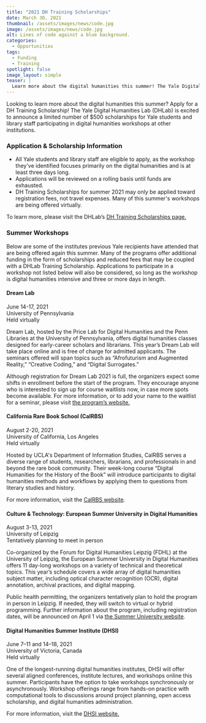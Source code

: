 ```yaml
---
title: "2021 DH Training Scholarships"
date: March 30, 2021
thumbnail: /assets/images/news/code.jpg
image: /assets/images/news/code.jpg
alt: Lines of code against a blue background.
categories:
  - Opportunities
tags:
  - Funding
  - Training
spotlight: false
image_layout: simple
teaser: |
  Learn more about the digital humanities this summer! The Yale Digital Humanities Lab is excited to announce a limited number of $500 scholarships to support participation in digital  humanities workshops. All Yale students and library staff are eligible to apply.
---
```


Looking to learn more about the digital humanities this summer? Apply for a DH Training Scholarship! The Yale Digital Humanities Lab (DHLab) is excited to announce a limited number of $500 scholarships for Yale students and library staff participating in digital humanities workshops at other institutions.

### Application & Scholarship Information
- All Yale students and library staff are eligible to apply, as the workshop they've identified focuses primarily on the digital humanities and is at least three days long. 
- Applications will be reviewed on a rolling basis until funds are exhausted. 
- DH Training Scholarships for summer 2021 may only be applied toward registration fees, not travel expenses. Many of this summer's workshops are being offered virtually.

To learn more, please visit the DHLab’s <a href='https://dhlab.yale.edu/awards/dh-training-scholarship.html' target='_blank'>DH Training Scholarships page.</a>


### Summer Workshops  
Below are some of the institutes previous Yale recipients have attended that are being offered again this summer. Many of the programs offer additional funding in the form of scholarships and reduced fees that may be coupled with a DHLab Training Scholarship. Applications to participate in a workshop not listed below will also be considered, so long as the workshop is digital humanities intensive and three or more days in length.

#### Dream Lab
June 14-17, 2021  
University of Pennsylvania  
Held virtually  

Dream Lab, hosted by the Price Lab for Digital Humanities and the Penn Libraries at the University of Pennsylvania, offers digital humanities classes designed for early-career scholars and librarians. This year’s Dream Lab will take place online and is free of charge for admitted applicants. The seminars offered will span topics such as “Afrofuturism and Augmented Reality,” “Creative Coding,” and “Digital Surrogates.”

Although registration for Dream Lab 2021 is full, the organizers expect some shifts in enrollment before the start of the program. They encourage anyone who is interested to sign up for course waitlists now, in case more spots become available. For more information, or to add your name to the waitlist for a seminar, please visit <a href='https://web.sas.upenn.edu/dream-lab/' target='_blank'>the program’s website.</a>

#### California Rare Book School (CalRBS)
August 2-20, 2021  
University of California, Los Angeles  
Held virtually  

Hosted by UCLA's Department of Information Studies, CalRBS serves a diverse range of students, researchers, librarians, and professionals in and beyond the rare book community. Their week-long course “Digital Humanities for the History of the Book” will introduce participants to digital humanities methods and workflows by applying them to questions from literary studies and history.  

For more information, visit the <a href='https://www.calrbs.org/' target='_blank'>CalRBS website</a>.

#### Culture & Technology: European Summer University in Digital Humanities
August 3-13, 2021  
University of Leipzig  
Tentatively planning to meet in person  

Co-organized by the Forum for Digital Humanities Leipzig (FDHL) at the University of Leipzig, the European Summer University in Digital Humanities offers 11 day-long workshops on a variety of technical and theoretical topics. This year’s schedule covers a wide array of digital humanities subject matter, including optical character recognition (OCR), digital annotation, archival practices, and digital mapping.

Public health permitting, the organizers tentatively plan to hold the program in person in Leipzig. If needed, they will switch to virtual or hybrid programming. Further information about the program, including registration dates, will be announced on April 1 via <a href='https://esu.fdhl.info/' target='_blank'>the Summer University website</a>.

#### Digital Humanities Summer Institute (DHSI)
June 7–11 and 14–18, 2021  
University of Victoria, Canada  
Held virtually  

One of the longest-running digital humanities institutes, DHSI will offer several aligned conferences, institute lectures, and workshops online this summer.  Participants have the option to take workshops synchronously or asynchronously. Workshop offerings range from hands-on practice with computational tools to discussions around project planning, open access scholarship, and digital humanities administration.

For more information, visit the <a href='https://dhsi.org/dhsi-2021-online-edition-workshops/' target='_blank'>DHSI website.</a>

